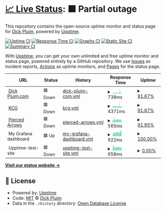 # [📈 Live Status](https://pluim003.github.io/upptime): <!--live status--> **🟧 Partial outage**

This repository contains the open-source uptime monitor and status page for [Dick Pluim](https://dickpluim.com), powered by [Upptime](https://github.com/upptime/upptime).

[![Uptime CI](https://github.com/pluim003/upptime/workflows/Uptime%20CI/badge.svg)](https://github.com/pluim003/upptime/actions?query=workflow%3A%22Uptime+CI%22)
[![Response Time CI](https://github.com/pluim003/upptime/workflows/Response%20Time%20CI/badge.svg)](https://github.com/pluim003/upptime/actions?query=workflow%3A%22Response+Time+CI%22)
[![Graphs CI](https://github.com/pluim003/upptime/workflows/Graphs%20CI/badge.svg)](https://github.com/pluim003/upptime/actions?query=workflow%3A%22Graphs+CI%22)
[![Static Site CI](https://github.com/pluim003/upptime/workflows/Static%20Site%20CI/badge.svg)](https://github.com/pluim003/upptime/actions?query=workflow%3A%22Static+Site+CI%22)
[![Summary CI](https://github.com/pluim003/upptime/workflows/Summary%20CI/badge.svg)](https://github.com/pluim003/upptime/actions?query=workflow%3A%22Summary+CI%22)

With [Upptime](https://upptime.js.org), you can get your own unlimited and free uptime monitor and status page, powered entirely by a GitHub repository. We use [Issues](https://github.com/pluim003/upptime/issues) as incident reports, [Actions](https://github.com/pluim003/upptime/actions) as uptime monitors, and [Pages](https://pluim003.github.io/upptime) for the status page.

<!--start: status pages-->
<!-- This summary is generated by Upptime (https://github.com/upptime/upptime) -->
<!-- Do not edit this manually, your changes will be overwritten -->
<!-- prettier-ignore -->
| URL | Status | History | Response Time | Uptime |
| --- | ------ | ------- | ------------- | ------ |
| <img alt="" src="https://icons.duckduckgo.com/ip3/dickpluim.com.ico" height="13"> [Dick Pluim.com](https://dickpluim.com) | 🟥 Down | [dick-pluim-com.yml](https://github.com/pluim003/upptime/commits/HEAD/history/dick-pluim-com.yml) | <details><summary><img alt="Response time graph" src="./graphs/dick-pluim-com/response-time-week.png" height="20"> 738ms</summary><br><a href="https://pluim003.github.io/upptime/history/dick-pluim-com"><img alt="Response time 680" src="https://img.shields.io/endpoint?url=https%3A%2F%2Fraw.githubusercontent.com%2Fpluim003%2Fupptime%2FHEAD%2Fapi%2Fdick-pluim-com%2Fresponse-time.json"></a><br><a href="https://pluim003.github.io/upptime/history/dick-pluim-com"><img alt="24-hour response time 745" src="https://img.shields.io/endpoint?url=https%3A%2F%2Fraw.githubusercontent.com%2Fpluim003%2Fupptime%2FHEAD%2Fapi%2Fdick-pluim-com%2Fresponse-time-day.json"></a><br><a href="https://pluim003.github.io/upptime/history/dick-pluim-com"><img alt="7-day response time 738" src="https://img.shields.io/endpoint?url=https%3A%2F%2Fraw.githubusercontent.com%2Fpluim003%2Fupptime%2FHEAD%2Fapi%2Fdick-pluim-com%2Fresponse-time-week.json"></a><br><a href="https://pluim003.github.io/upptime/history/dick-pluim-com"><img alt="30-day response time 654" src="https://img.shields.io/endpoint?url=https%3A%2F%2Fraw.githubusercontent.com%2Fpluim003%2Fupptime%2FHEAD%2Fapi%2Fdick-pluim-com%2Fresponse-time-month.json"></a><br><a href="https://pluim003.github.io/upptime/history/dick-pluim-com"><img alt="1-year response time 680" src="https://img.shields.io/endpoint?url=https%3A%2F%2Fraw.githubusercontent.com%2Fpluim003%2Fupptime%2FHEAD%2Fapi%2Fdick-pluim-com%2Fresponse-time-year.json"></a></details> | <details><summary><a href="https://pluim003.github.io/upptime/history/dick-pluim-com">91.67%</a></summary><a href="https://pluim003.github.io/upptime/history/dick-pluim-com"><img alt="All-time uptime 99.74%" src="https://img.shields.io/endpoint?url=https%3A%2F%2Fraw.githubusercontent.com%2Fpluim003%2Fupptime%2FHEAD%2Fapi%2Fdick-pluim-com%2Fuptime.json"></a><br><a href="https://pluim003.github.io/upptime/history/dick-pluim-com"><img alt="24-hour uptime 81.80%" src="https://img.shields.io/endpoint?url=https%3A%2F%2Fraw.githubusercontent.com%2Fpluim003%2Fupptime%2FHEAD%2Fapi%2Fdick-pluim-com%2Fuptime-day.json"></a><br><a href="https://pluim003.github.io/upptime/history/dick-pluim-com"><img alt="7-day uptime 91.67%" src="https://img.shields.io/endpoint?url=https%3A%2F%2Fraw.githubusercontent.com%2Fpluim003%2Fupptime%2FHEAD%2Fapi%2Fdick-pluim-com%2Fuptime-week.json"></a><br><a href="https://pluim003.github.io/upptime/history/dick-pluim-com"><img alt="30-day uptime 93.88%" src="https://img.shields.io/endpoint?url=https%3A%2F%2Fraw.githubusercontent.com%2Fpluim003%2Fupptime%2FHEAD%2Fapi%2Fdick-pluim-com%2Fuptime-month.json"></a><br><a href="https://pluim003.github.io/upptime/history/dick-pluim-com"><img alt="1-year uptime 99.49%" src="https://img.shields.io/endpoint?url=https%3A%2F%2Fraw.githubusercontent.com%2Fpluim003%2Fupptime%2FHEAD%2Fapi%2Fdick-pluim-com%2Fuptime-year.json"></a></details>
| <img alt="" src="https://icons.duckduckgo.com/ip3/kunstrijclubgroningen.nl.ico" height="13"> [KCG](https://kunstrijclubgroningen.nl) | 🟥 Down | [kcg.yml](https://github.com/pluim003/upptime/commits/HEAD/history/kcg.yml) | <details><summary><img alt="Response time graph" src="./graphs/kcg/response-time-week.png" height="20"> 4371ms</summary><br><a href="https://pluim003.github.io/upptime/history/kcg"><img alt="Response time 4257" src="https://img.shields.io/endpoint?url=https%3A%2F%2Fraw.githubusercontent.com%2Fpluim003%2Fupptime%2FHEAD%2Fapi%2Fkcg%2Fresponse-time.json"></a><br><a href="https://pluim003.github.io/upptime/history/kcg"><img alt="24-hour response time 4550" src="https://img.shields.io/endpoint?url=https%3A%2F%2Fraw.githubusercontent.com%2Fpluim003%2Fupptime%2FHEAD%2Fapi%2Fkcg%2Fresponse-time-day.json"></a><br><a href="https://pluim003.github.io/upptime/history/kcg"><img alt="7-day response time 4371" src="https://img.shields.io/endpoint?url=https%3A%2F%2Fraw.githubusercontent.com%2Fpluim003%2Fupptime%2FHEAD%2Fapi%2Fkcg%2Fresponse-time-week.json"></a><br><a href="https://pluim003.github.io/upptime/history/kcg"><img alt="30-day response time 4041" src="https://img.shields.io/endpoint?url=https%3A%2F%2Fraw.githubusercontent.com%2Fpluim003%2Fupptime%2FHEAD%2Fapi%2Fkcg%2Fresponse-time-month.json"></a><br><a href="https://pluim003.github.io/upptime/history/kcg"><img alt="1-year response time 4291" src="https://img.shields.io/endpoint?url=https%3A%2F%2Fraw.githubusercontent.com%2Fpluim003%2Fupptime%2FHEAD%2Fapi%2Fkcg%2Fresponse-time-year.json"></a></details> | <details><summary><a href="https://pluim003.github.io/upptime/history/kcg">91.87%</a></summary><a href="https://pluim003.github.io/upptime/history/kcg"><img alt="All-time uptime 99.75%" src="https://img.shields.io/endpoint?url=https%3A%2F%2Fraw.githubusercontent.com%2Fpluim003%2Fupptime%2FHEAD%2Fapi%2Fkcg%2Fuptime.json"></a><br><a href="https://pluim003.github.io/upptime/history/kcg"><img alt="24-hour uptime 81.89%" src="https://img.shields.io/endpoint?url=https%3A%2F%2Fraw.githubusercontent.com%2Fpluim003%2Fupptime%2FHEAD%2Fapi%2Fkcg%2Fuptime-day.json"></a><br><a href="https://pluim003.github.io/upptime/history/kcg"><img alt="7-day uptime 91.87%" src="https://img.shields.io/endpoint?url=https%3A%2F%2Fraw.githubusercontent.com%2Fpluim003%2Fupptime%2FHEAD%2Fapi%2Fkcg%2Fuptime-week.json"></a><br><a href="https://pluim003.github.io/upptime/history/kcg"><img alt="30-day uptime 93.93%" src="https://img.shields.io/endpoint?url=https%3A%2F%2Fraw.githubusercontent.com%2Fpluim003%2Fupptime%2FHEAD%2Fapi%2Fkcg%2Fuptime-month.json"></a><br><a href="https://pluim003.github.io/upptime/history/kcg"><img alt="1-year uptime 99.49%" src="https://img.shields.io/endpoint?url=https%3A%2F%2Fraw.githubusercontent.com%2Fpluim003%2Fupptime%2FHEAD%2Fapi%2Fkcg%2Fuptime-year.json"></a></details>
| <img alt="" src="https://icons.duckduckgo.com/ip3/www.piercedarrows.nl.ico" height="13"> [Pierced Arrows](https://www.piercedarrows.nl) | 🟥 Down | [pierced-arrows.yml](https://github.com/pluim003/upptime/commits/HEAD/history/pierced-arrows.yml) | <details><summary><img alt="Response time graph" src="./graphs/pierced-arrows/response-time-week.png" height="20"> 565ms</summary><br><a href="https://pluim003.github.io/upptime/history/pierced-arrows"><img alt="Response time 662" src="https://img.shields.io/endpoint?url=https%3A%2F%2Fraw.githubusercontent.com%2Fpluim003%2Fupptime%2FHEAD%2Fapi%2Fpierced-arrows%2Fresponse-time.json"></a><br><a href="https://pluim003.github.io/upptime/history/pierced-arrows"><img alt="24-hour response time 514" src="https://img.shields.io/endpoint?url=https%3A%2F%2Fraw.githubusercontent.com%2Fpluim003%2Fupptime%2FHEAD%2Fapi%2Fpierced-arrows%2Fresponse-time-day.json"></a><br><a href="https://pluim003.github.io/upptime/history/pierced-arrows"><img alt="7-day response time 565" src="https://img.shields.io/endpoint?url=https%3A%2F%2Fraw.githubusercontent.com%2Fpluim003%2Fupptime%2FHEAD%2Fapi%2Fpierced-arrows%2Fresponse-time-week.json"></a><br><a href="https://pluim003.github.io/upptime/history/pierced-arrows"><img alt="30-day response time 589" src="https://img.shields.io/endpoint?url=https%3A%2F%2Fraw.githubusercontent.com%2Fpluim003%2Fupptime%2FHEAD%2Fapi%2Fpierced-arrows%2Fresponse-time-month.json"></a><br><a href="https://pluim003.github.io/upptime/history/pierced-arrows"><img alt="1-year response time 660" src="https://img.shields.io/endpoint?url=https%3A%2F%2Fraw.githubusercontent.com%2Fpluim003%2Fupptime%2FHEAD%2Fapi%2Fpierced-arrows%2Fresponse-time-year.json"></a></details> | <details><summary><a href="https://pluim003.github.io/upptime/history/pierced-arrows">91.95%</a></summary><a href="https://pluim003.github.io/upptime/history/pierced-arrows"><img alt="All-time uptime 99.75%" src="https://img.shields.io/endpoint?url=https%3A%2F%2Fraw.githubusercontent.com%2Fpluim003%2Fupptime%2FHEAD%2Fapi%2Fpierced-arrows%2Fuptime.json"></a><br><a href="https://pluim003.github.io/upptime/history/pierced-arrows"><img alt="24-hour uptime 82.02%" src="https://img.shields.io/endpoint?url=https%3A%2F%2Fraw.githubusercontent.com%2Fpluim003%2Fupptime%2FHEAD%2Fapi%2Fpierced-arrows%2Fuptime-day.json"></a><br><a href="https://pluim003.github.io/upptime/history/pierced-arrows"><img alt="7-day uptime 91.95%" src="https://img.shields.io/endpoint?url=https%3A%2F%2Fraw.githubusercontent.com%2Fpluim003%2Fupptime%2FHEAD%2Fapi%2Fpierced-arrows%2Fuptime-week.json"></a><br><a href="https://pluim003.github.io/upptime/history/pierced-arrows"><img alt="30-day uptime 93.98%" src="https://img.shields.io/endpoint?url=https%3A%2F%2Fraw.githubusercontent.com%2Fpluim003%2Fupptime%2FHEAD%2Fapi%2Fpierced-arrows%2Fuptime-month.json"></a><br><a href="https://pluim003.github.io/upptime/history/pierced-arrows"><img alt="1-year uptime 99.50%" src="https://img.shields.io/endpoint?url=https%3A%2F%2Fraw.githubusercontent.com%2Fpluim003%2Fupptime%2FHEAD%2Fapi%2Fpierced-arrows%2Fuptime-year.json"></a></details>
| <img alt="" src="https://icons.duckduckgo.com/ip3/$upptime_grafana.ico" height="13"> My Grafana dashboard | 🟩 Up | [my-grafana-dashboard.yml](https://github.com/pluim003/upptime/commits/HEAD/history/my-grafana-dashboard.yml) | <details><summary><img alt="Response time graph" src="./graphs/my-grafana-dashboard/response-time-week.png" height="20"> 922ms</summary><br><a href="https://pluim003.github.io/upptime/history/my-grafana-dashboard"><img alt="Response time 1016" src="https://img.shields.io/endpoint?url=https%3A%2F%2Fraw.githubusercontent.com%2Fpluim003%2Fupptime%2FHEAD%2Fapi%2Fmy-grafana-dashboard%2Fresponse-time.json"></a><br><a href="https://pluim003.github.io/upptime/history/my-grafana-dashboard"><img alt="24-hour response time 1353" src="https://img.shields.io/endpoint?url=https%3A%2F%2Fraw.githubusercontent.com%2Fpluim003%2Fupptime%2FHEAD%2Fapi%2Fmy-grafana-dashboard%2Fresponse-time-day.json"></a><br><a href="https://pluim003.github.io/upptime/history/my-grafana-dashboard"><img alt="7-day response time 922" src="https://img.shields.io/endpoint?url=https%3A%2F%2Fraw.githubusercontent.com%2Fpluim003%2Fupptime%2FHEAD%2Fapi%2Fmy-grafana-dashboard%2Fresponse-time-week.json"></a><br><a href="https://pluim003.github.io/upptime/history/my-grafana-dashboard"><img alt="30-day response time 946" src="https://img.shields.io/endpoint?url=https%3A%2F%2Fraw.githubusercontent.com%2Fpluim003%2Fupptime%2FHEAD%2Fapi%2Fmy-grafana-dashboard%2Fresponse-time-month.json"></a><br><a href="https://pluim003.github.io/upptime/history/my-grafana-dashboard"><img alt="1-year response time 950" src="https://img.shields.io/endpoint?url=https%3A%2F%2Fraw.githubusercontent.com%2Fpluim003%2Fupptime%2FHEAD%2Fapi%2Fmy-grafana-dashboard%2Fresponse-time-year.json"></a></details> | <details><summary><a href="https://pluim003.github.io/upptime/history/my-grafana-dashboard">100.00%</a></summary><a href="https://pluim003.github.io/upptime/history/my-grafana-dashboard"><img alt="All-time uptime 98.93%" src="https://img.shields.io/endpoint?url=https%3A%2F%2Fraw.githubusercontent.com%2Fpluim003%2Fupptime%2FHEAD%2Fapi%2Fmy-grafana-dashboard%2Fuptime.json"></a><br><a href="https://pluim003.github.io/upptime/history/my-grafana-dashboard"><img alt="24-hour uptime 100.00%" src="https://img.shields.io/endpoint?url=https%3A%2F%2Fraw.githubusercontent.com%2Fpluim003%2Fupptime%2FHEAD%2Fapi%2Fmy-grafana-dashboard%2Fuptime-day.json"></a><br><a href="https://pluim003.github.io/upptime/history/my-grafana-dashboard"><img alt="7-day uptime 100.00%" src="https://img.shields.io/endpoint?url=https%3A%2F%2Fraw.githubusercontent.com%2Fpluim003%2Fupptime%2FHEAD%2Fapi%2Fmy-grafana-dashboard%2Fuptime-week.json"></a><br><a href="https://pluim003.github.io/upptime/history/my-grafana-dashboard"><img alt="30-day uptime 99.94%" src="https://img.shields.io/endpoint?url=https%3A%2F%2Fraw.githubusercontent.com%2Fpluim003%2Fupptime%2FHEAD%2Fapi%2Fmy-grafana-dashboard%2Fuptime-month.json"></a><br><a href="https://pluim003.github.io/upptime/history/my-grafana-dashboard"><img alt="1-year uptime 99.57%" src="https://img.shields.io/endpoint?url=https%3A%2F%2Fraw.githubusercontent.com%2Fpluim003%2Fupptime%2FHEAD%2Fapi%2Fmy-grafana-dashboard%2Fuptime-year.json"></a></details>
| <img alt="" src="https://icons.duckduckgo.com/ip3/$upptime_upptime_test.ico" height="13"> Upptime-test-site | 🟥 Down | [upptime-test-site.yml](https://github.com/pluim003/upptime/commits/HEAD/history/upptime-test-site.yml) | <details><summary><img alt="Response time graph" src="./graphs/upptime-test-site/response-time-week.png" height="20"> 658ms</summary><br><a href="https://pluim003.github.io/upptime/history/upptime-test-site"><img alt="Response time 710" src="https://img.shields.io/endpoint?url=https%3A%2F%2Fraw.githubusercontent.com%2Fpluim003%2Fupptime%2FHEAD%2Fapi%2Fupptime-test-site%2Fresponse-time.json"></a><br><a href="https://pluim003.github.io/upptime/history/upptime-test-site"><img alt="24-hour response time 664" src="https://img.shields.io/endpoint?url=https%3A%2F%2Fraw.githubusercontent.com%2Fpluim003%2Fupptime%2FHEAD%2Fapi%2Fupptime-test-site%2Fresponse-time-day.json"></a><br><a href="https://pluim003.github.io/upptime/history/upptime-test-site"><img alt="7-day response time 658" src="https://img.shields.io/endpoint?url=https%3A%2F%2Fraw.githubusercontent.com%2Fpluim003%2Fupptime%2FHEAD%2Fapi%2Fupptime-test-site%2Fresponse-time-week.json"></a><br><a href="https://pluim003.github.io/upptime/history/upptime-test-site"><img alt="30-day response time 576" src="https://img.shields.io/endpoint?url=https%3A%2F%2Fraw.githubusercontent.com%2Fpluim003%2Fupptime%2FHEAD%2Fapi%2Fupptime-test-site%2Fresponse-time-month.json"></a><br><a href="https://pluim003.github.io/upptime/history/upptime-test-site"><img alt="1-year response time 665" src="https://img.shields.io/endpoint?url=https%3A%2F%2Fraw.githubusercontent.com%2Fpluim003%2Fupptime%2FHEAD%2Fapi%2Fupptime-test-site%2Fresponse-time-year.json"></a></details> | <details><summary><a href="https://pluim003.github.io/upptime/history/upptime-test-site">0.00%</a></summary><a href="https://pluim003.github.io/upptime/history/upptime-test-site"><img alt="All-time uptime 27.91%" src="https://img.shields.io/endpoint?url=https%3A%2F%2Fraw.githubusercontent.com%2Fpluim003%2Fupptime%2FHEAD%2Fapi%2Fupptime-test-site%2Fuptime.json"></a><br><a href="https://pluim003.github.io/upptime/history/upptime-test-site"><img alt="24-hour uptime 0.00%" src="https://img.shields.io/endpoint?url=https%3A%2F%2Fraw.githubusercontent.com%2Fpluim003%2Fupptime%2FHEAD%2Fapi%2Fupptime-test-site%2Fuptime-day.json"></a><br><a href="https://pluim003.github.io/upptime/history/upptime-test-site"><img alt="7-day uptime 0.00%" src="https://img.shields.io/endpoint?url=https%3A%2F%2Fraw.githubusercontent.com%2Fpluim003%2Fupptime%2FHEAD%2Fapi%2Fupptime-test-site%2Fuptime-week.json"></a><br><a href="https://pluim003.github.io/upptime/history/upptime-test-site"><img alt="30-day uptime 1.38%" src="https://img.shields.io/endpoint?url=https%3A%2F%2Fraw.githubusercontent.com%2Fpluim003%2Fupptime%2FHEAD%2Fapi%2Fupptime-test-site%2Fuptime-month.json"></a><br><a href="https://pluim003.github.io/upptime/history/upptime-test-site"><img alt="1-year uptime 13.57%" src="https://img.shields.io/endpoint?url=https%3A%2F%2Fraw.githubusercontent.com%2Fpluim003%2Fupptime%2FHEAD%2Fapi%2Fupptime-test-site%2Fuptime-year.json"></a></details>

<!--end: status pages-->

[**Visit our status website →**](https://pluim003.github.io/upptime)

## 📄 License

- Powered by: [Upptime](https://github.com/upptime/upptime)
- Code: [MIT](./LICENSE) © [Dick Pluim](https://dickpluim.com)
- Data in the `./history` directory: [Open Database License](https://opendatacommons.org/licenses/odbl/1-0/)
